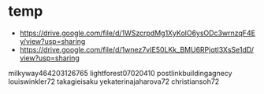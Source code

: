 # temp
- https://drive.google.com/file/d/1WSzcrpdMg1XyKolO6ysODc3wrnzqF4Ey/view?usp=sharing
- https://drive.google.com/file/d/1wnez7vIE50LKk_BMU6RPjqtl3XsSe1dD/view?usp=sharing

milkyway464203126765
lightforest07020410
postlinkbuildingagnecy
louiswinkler72
takagieisaku
yekaterinajaharova72
christiansoh72
